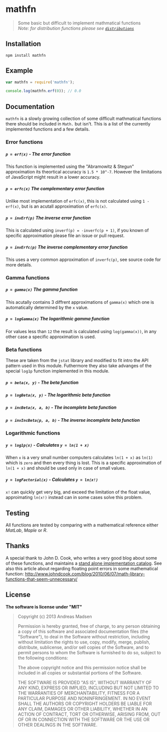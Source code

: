 # mathfn

> Some basic but difficult to implement mathmatical functions<br>
> _Note: for distribution functions please see [`distributions`](https://github.com/AndreasMadsen/distributions)_

## Installation

```sheel
npm install mathfn
```

## Example

```javascript
var mathfn = require('mathfn');

console.log(mathfn.erf(0)); // 0.0
```

## Documentation

`mathfn` is a slowly growing collection of some difficult mathmatical functions
there should be included in `Math.` but isn't. This is a list of the currently
implemented functions and a few details.

### Error functions

##### `p = erf(x)` - The error function

This function is implemented using the "Abramowitz & Stegun" approximation
its theortical accuracy is `1.5 * 10^-7`. However the limitations of JavaScript
might result in a lower accuracy.

##### `p = erfc(x)` The complementary error function

Unlike most implementation of `erfc(x)`, this is not calculated using `1 - erf(x)`,
but is an acutall approximation of `erfc(x)`.

##### `p = invErf(p)` The inverse error function

This is calculated using `inverf(p) = -inverfc(p + 1)`, if you known of specific
approximation please file an issue or pull request.

##### `p = invErfc(p)` The inverse complementary error function

This uses a very common approximation of `inverfc(p)`, see source code for more
details.

### Gamma functions

##### `p = gamma(x)` The gamma function

This acutally contains 3 diffrent approximations of `gamma(x)` which one is
automatically determined by the `x` value.

##### `p = logGamma(x)` The logarithmic gamma function

For values less than `12` the result is calculated using `log(gamma(x))`, in
any other case a specific approximation is used.

### Beta functions

These are taken from the `jstat` library and modified to fit intro the API
pattern used in this module. Futhermore they also take advanges of the special
`log1p` function implemented in this module.

##### `p = beta(x, y)` - The beta function

##### `p = logBeta(x, y)` - The logarithmic beta function

##### `p = incBeta(x, a, b)` - The incomplete beta function

##### `p = invIncBeta(p, a, b)` - The inverse incomplete beta function

### Logarithmic functions

##### `y = log1p(x)` - Calculates `y = ln(1 + x)`

When `x` is a very small number computers calculates `ln(1 + x)` as `ln(1)` which
is `zero` and then every thing is lost. This is a specific approximation of
`ln(1 + x)` and should be used only in case of small values.

##### `y = logFactorial(x)` - Calculates `y = ln(x!)`

`x!` can quickly get very big, and exceed the limitation of the float value,
approimating `ln(x!)` instead can in some cases solve this problem.

## Testing

All functions are tested by comparing with a mathematical reference
either _MatLab_, _Maple_ or _R_.

## Thanks

A special thank to John D. Cook, who writes a very good blog about some of these
functions, and maintains a [stand alone implementation catalog](http://www.johndcook.com/stand_alone_code.html).
See also this article about regarding floating point errors in some mathematical
function: http://www.johndcook.com/blog/2010/06/07/math-library-functions-that-seem-unnecessary/

## License

**The software is license under "MIT"**

> Copyright (c) 2013 Andreas Madsen
>
> Permission is hereby granted, free of charge, to any person obtaining a copy
> of this software and associated documentation files (the "Software"), to deal
> in the Software without restriction, including without limitation the rights
> to use, copy, modify, merge, publish, distribute, sublicense, and/or sell
> copies of the Software, and to permit persons to whom the Software is
> furnished to do so, subject to the following conditions:
>
> The above copyright notice and this permission notice shall be included in
> all copies or substantial portions of the Software.
>
> THE SOFTWARE IS PROVIDED "AS IS", WITHOUT WARRANTY OF ANY KIND, EXPRESS OR
> IMPLIED, INCLUDING BUT NOT LIMITED TO THE WARRANTIES OF MERCHANTABILITY,
> FITNESS FOR A PARTICULAR PURPOSE AND NONINFRINGEMENT. IN NO EVENT SHALL THE
> AUTHORS OR COPYRIGHT HOLDERS BE LIABLE FOR ANY CLAIM, DAMAGES OR OTHER
> LIABILITY, WHETHER IN AN ACTION OF CONTRACT, TORT OR OTHERWISE, ARISING FROM,
> OUT OF OR IN CONNECTION WITH THE SOFTWARE OR THE USE OR OTHER DEALINGS IN
> THE SOFTWARE.
